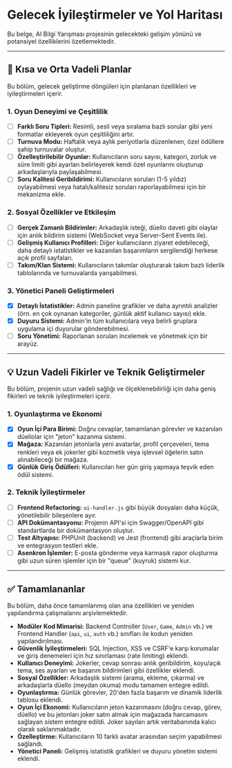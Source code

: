 # Gelecek İyileştirmeler ve Yol Haritası

Bu belge, AI Bilgi Yarışması projesinin gelecekteki gelişim yönünü ve potansiyel özelliklerini özetlemektedir.

---

## 🚀 Kısa ve Orta Vadeli Planlar

Bu bölüm, gelecek geliştirme döngüleri için planlanan özellikleri ve iyileştirmeleri içerir.

### 1. Oyun Deneyimi ve Çeşitlilik

- [ ] **Farklı Soru Tipleri:** Resimli, sesli veya sıralama bazlı sorular gibi yeni formatlar ekleyerek oyun çeşitliliğini artır.
- [ ] **Turnuva Modu:** Haftalık veya aylık periyotlarla düzenlenen, özel ödüllere sahip turnuvalar oluştur.
- [ ] **Özelleştirilebilir Oyunlar:** Kullanıcıların soru sayısı, kategori, zorluk ve süre limiti gibi ayarları belirleyerek kendi özel oyunlarını oluşturup arkadaşlarıyla paylaşabilmesi.
- [ ] **Soru Kalitesi Geribildirimi:** Kullanıcıların soruları (1-5 yıldız) oylayabilmesi veya hatalı/kalitesiz soruları raporlayabilmesi için bir mekanizma ekle.

### 2. Sosyal Özellikler ve Etkileşim

- [ ] **Gerçek Zamanlı Bildirimler:** Arkadaşlık isteği, düello daveti gibi olaylar için anlık bildirim sistemi (WebSocket veya Server-Sent Events ile).
- [ ] **Gelişmiş Kullanıcı Profilleri:** Diğer kullanıcıların ziyaret edebileceği, daha detaylı istatistikler ve kazanılan başarımların sergilendiği herkese açık profil sayfaları.
- [ ] **Takım/Klan Sistemi:** Kullanıcıların takımlar oluşturarak takım bazlı liderlik tablolarında ve turnuvalarda yarışabilmesi.

### 3. Yönetici Paneli Geliştirmeleri

- [x] **Detaylı İstatistikler:** Admin paneline grafikler ve daha ayrıntılı analizler (örn. en çok oynanan kategoriler, günlük aktif kullanıcı sayısı) ekle.
- [x] **Duyuru Sistemi:** Admin'in tüm kullanıcılara veya belirli gruplara uygulama içi duyurular gönderebilmesi.
- [ ] **Soru Yönetimi:** Raporlanan soruları incelemek ve yönetmek için bir arayüz.

---

## 💡 Uzun Vadeli Fikirler ve Teknik Geliştirmeler

Bu bölüm, projenin uzun vadeli sağlığı ve ölçeklenebilirliği için daha geniş fikirleri ve teknik iyileştirmeleri içerir.

### 1. Oyunlaştırma ve Ekonomi

- [x] **Oyun İçi Para Birimi:** Doğru cevaplar, tamamlanan görevler ve kazanılan düellolar için "jeton" kazanma sistemi.
- [x] **Mağaza:** Kazanılan jetonlarla yeni avatarlar, profil çerçeveleri, tema renkleri veya ek jokerler gibi kozmetik veya işlevsel öğelerin satın alınabileceği bir mağaza.
- [x] **Günlük Giriş Ödülleri:** Kullanıcıları her gün giriş yapmaya teşvik eden ödül sistemi.

### 2. Teknik İyileştirmeler

- [ ] **Frontend Refactoring:** `ui-handler.js` gibi büyük dosyaları daha küçük, yönetilebilir bileşenlere ayır.
- [ ] **API Dokümantasyonu:** Projenin API'si için Swagger/OpenAPI gibi standartlarda bir dokümantasyon oluştur.
- [ ] **Test Altyapısı:** PHPUnit (backend) ve Jest (frontend) gibi araçlarla birim ve entegrasyon testleri ekle.
- [ ] **Asenkron İşlemler:** E-posta gönderme veya karmaşık rapor oluşturma gibi uzun süren işlemler için bir "queue" (kuyruk) sistemi kur.

---

## ✅ Tamamlananlar

Bu bölüm, daha önce tamamlanmış olan ana özellikleri ve yeniden yapılandırma çalışmalarını arşivlemektedir.

- **Modüler Kod Mimarisi:** Backend Controller (`User`, `Game`, `Admin` vb.) ve Frontend Handler (`api`, `ui`, `auth` vb.) sınıfları ile kodun yeniden yapılandırılması.
- **Güvenlik İyileştirmeleri:** SQL Injection, XSS ve CSRF'e karşı korumalar ve giriş denemeleri için hız sınırlaması (rate limiting) eklendi.
- **Kullanıcı Deneyimi:** Jokerler, cevap sonrası anlık geribildirim, koyu/açık tema, ses ayarları ve başarım bildirimleri gibi özellikler eklendi.
- **Sosyal Özellikler:** Arkadaşlık sistemi (arama, ekleme, çıkarma) ve arkadaşlarla düello (meydan okuma) modu tamamen entegre edildi.
- **Oyunlaştırma:** Günlük görevler, 20'den fazla başarım ve dinamik liderlik tablosu eklendi.
- **Oyun İçi Ekonomi:** Kullanıcıların jeton kazanmasını (doğru cevap, görev, düello) ve bu jetonları joker satın almak için mağazada harcamasını sağlayan sistem entegre edildi. Joker sayıları artık veritabanında kalıcı olarak saklanmaktadır.
- **Özelleştirme:** Kullanıcıların 10 farklı avatar arasından seçim yapabilmesi sağlandı.
- **Yönetici Paneli:** Gelişmiş istatistik grafikleri ve duyuru yönetim sistemi eklendi.
